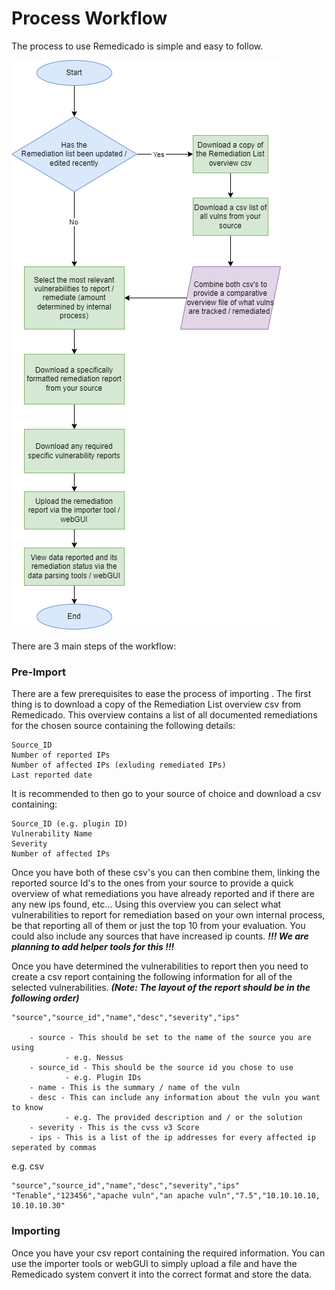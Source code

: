 # Process Workflow
The process to use Remedicado is simple and easy to follow. 

![process workflow diagram](Process_Workflow.png)

There are 3 main steps of the workflow:
### Pre-Import
There are a few prerequisites to ease the process of importing . The first thing is to download a copy of the Remediation List overview csv from Remedicado. This overview contains a list of all documented remediations for the chosen source containing the following details:
```
Source_ID
Number of reported IPs
Number of affected IPs (exluding remediated IPs)
Last reported date
```
It is recommended to then go to your source of choice and download a csv containing:
```
Source_ID (e.g. plugin ID)
Vulnerability Name
Severity
Number of affected IPs
```
Once you have both of these csv's you can then combine them, linking the reported source Id's to the ones from your source to provide a quick overview of what remediations you have already reported and if there are any new ips found, etc... Using this overview you can select what vulnerabilities to report for remediation based on your own internal process, be that reporting all of them or just the top 10 from your evaluation. You could also include any sources that have increased ip counts.
***!!! We are planning to add helper tools for this !!!***

Once you have determined the vulnerabilities to report then you need to create a csv report containing the following information for all of the selected vulnerabilities. ***(Note: The layout of the report should be in the following order)***
```
"source","source_id","name","desc","severity","ips"

	- source - This should be set to the name of the source you are using 
			- e.g. Nessus
	- source_id - This should be the source id you chose to use 
			- e.g. Plugin IDs
	- name - This is the summary / name of the vuln
	- desc - This can include any information about the vuln you want to know
			- e.g. The provided description and / or the solution 
	- severity - This is the cvss v3 Score
	- ips - This is a list of the ip addresses for every affected ip seperated by commas
```

e.g. csv
```
"source","source_id","name","desc","severity","ips"
"Tenable","123456","apache vuln","an apache vuln","7.5","10.10.10.10, 10.10.10.30"
```


###  Importing
Once you have your csv report containing the required information. You can use the importer tools or webGUI to simply upload a file and have the Remedicado system convert it into the correct format and store the data.

